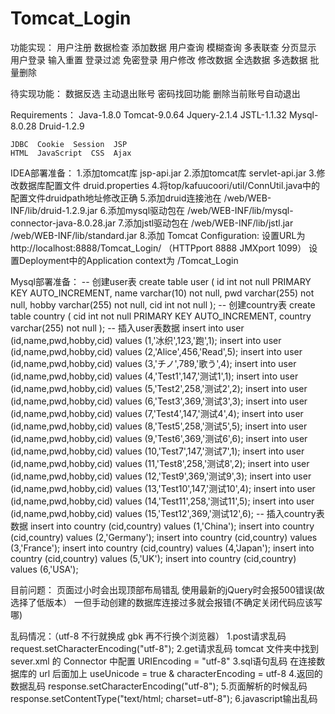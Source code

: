 # Tomcat_Login
功能实现：
    用户注册
        数据检查
        添加数据
    用户查询
        模糊查询
        多表联查
        分页显示
    用户登录
        输入重置
        登录过滤
        免密登录
    用户修改
        修改数据
        全选数据
        多选数据
        批量删除

待实现功能：
    数据反选
    主动退出账号
    密码找回功能
    删除当前账号自动退出

Requirements：
    Java-1.8.0  Tomcat-9.0.64
    Jquery-2.1.4  JSTL-1.1.32
    Mysql-8.0.28  Druid-1.2.9

    JDBC  Cookie  Session  JSP
    HTML  JavaScript  CSS  Ajax

IDEA部署准备：
    1.添加tomcat库 jsp-api.jar
    2.添加tomcat库 servlet-api.jar
    3.修改数据库配置文件 druid.properties
    4.将top/kafuucoori/util/ConnUtil.java中的配置文件druidpath地址修改正确
    5.添加druid连接池在 /web/WEB-INF/lib/druid-1.2.9.jar
    6.添加mysql驱动包在 /web/WEB-INF/lib/mysql-connector-java-8.0.28.jar
    7.添加jstl驱动包在 /web/WEB-INF/lib/jstl.jar /web/WEB-INF/lib/standard.jar
    8.添加 Tomcat Configuration:
        设置URL为 http://localhost:8888/Tomcat_Login/ （HTTPport 8888 JMXport 1099）
        设置Deployment中的Application context为 /Tomcat_Login

Mysql部署准备：
    -- 创建user表
    create table user
    (
    id int not null PRIMARY KEY AUTO_INCREMENT,
    name varchar(10) not null,
    pwd varchar(255) not null,
    hobby varchar(255) not null,
    cid int not null
    );
    -- 创建country表
    create table country
    (
    cid int not null PRIMARY KEY AUTO_INCREMENT,
    country varchar(255) not null
    );
    -- 插入user表数据
    insert into user (id,name,pwd,hobby,cid) values (1,'冰织',123,'跑',1);
    insert into user (id,name,pwd,hobby,cid) values (2,'Alice',456,'Read',5);
    insert into user (id,name,pwd,hobby,cid) values (3,'チノ',789,'歌う',4);
    insert into user (id,name,pwd,hobby,cid) values (4,'Test1',147,'测试1',1);
    insert into user (id,name,pwd,hobby,cid) values (5,'Test2',258,'测试2',2);
    insert into user (id,name,pwd,hobby,cid) values (6,'Test3',369,'测试3',3);
    insert into user (id,name,pwd,hobby,cid) values (7,'Test4',147,'测试4',4);
    insert into user (id,name,pwd,hobby,cid) values (8,'Test5',258,'测试5',5);
    insert into user (id,name,pwd,hobby,cid) values (9,'Test6',369,'测试6',6);
    insert into user (id,name,pwd,hobby,cid) values (10,'Test7',147,'测试7',1);
    insert into user (id,name,pwd,hobby,cid) values (11,'Test8',258,'测试8',2);
    insert into user (id,name,pwd,hobby,cid) values (12,'Test9',369,'测试9',3);
    insert into user (id,name,pwd,hobby,cid) values (13,'Test10',147,'测试10',4);
    insert into user (id,name,pwd,hobby,cid) values (14,'Test11',258,'测试11',5);
    insert into user (id,name,pwd,hobby,cid) values (15,'Test12',369,'测试12',6);
    -- 插入country表数据
    insert into country (cid,country) values (1,'China');
    insert into country (cid,country) values (2,'Germany');
    insert into country (cid,country) values (3,'France');
    insert into country (cid,country) values (4,'Japan');
    insert into country (cid,country) values (5,'UK');
    insert into country (cid,country) values (6,'USA');

目前问题：
    页面过小时会出现顶部布局错乱
    使用最新的jQuery时会报500错误(故选择了低版本）
    一但手动创建的数据库连接过多就会报错(不确定关闭代码应该写哪)

乱码情况：（utf-8 不行就换成 gbk 再不行换个浏览器）
    1.post请求乱码
        request.setCharacterEncoding("utf-8");
    2.get请求乱码
        tomcat 文件夹中找到 sever.xml 的 Connector 中配置 URIEncoding = "utf-8"
    3.sql语句乱码
        在连接数据库的 url 后面加上 useUnicode = true & characterEncoding = utf-8
    4.返回的数据乱码
        response.setCharacterEncoding("utf-8");
    5.页面解析的时候乱码
        response.setContentType("text/html; charset=utf-8");
    6.javascript输出乱码
        <script type="text/javascript" charset="utf-8">
    7.外部javascript输出乱码（在项目的web.xml文件中添加以下代码）
        <jsp-config>
            <jsp-property-group>
                <display-name>HtmlConfiguration</display-name>
                <url-pattern>*.html</url-pattern>
                <page-encoding>UTF-8</page-encoding>
            </jsp-property-group>
            <jsp-property-group>
                <display-name>JspConfiguration</display-name>
                <url-pattern>*.jsp</url-pattern>
                <page-encoding>UTF-8</page-encoding>
            </jsp-property-group>
            <jsp-property-group>
                <display-name>JsConfiguration</display-name>
                <url-pattern>*.js</url-pattern>
                <page-encoding>UTF-8</page-encoding>
            </jsp-property-group>
        </jsp-config>

代码格式：
    jsp中使用java代码：
        <%XXX%>
    jsp中使用java标签代码：jstl
        <c:XXX>
    显示数据：(el表达式)
        ${xxx}
        ${XXXScope.xxx}

servlet处理流程：
    1 设置请求编码格式
    2 设置响应编码格式
    3 接收请求端的参数
    4 进行逻辑代码的处理
    5 返回响应的结果

登录流程：
    1.使用JSP生成页面
    2.客户端先发送请求，得到要登录的界面
    3.用户填写相应的用户数据发送给服务器
    4.服务器接收到请求后进行逻辑处理
    5.服务端将处理后的结果返回给客户端

用户免密登录   （第一次访问的用户， 登录后删除cookie的用户）
    1.用户发送验证cookie信息的请求，编写对应的servlet进行处理
    2.如果包含cookie，直接跳转到成功页面
    3.如果不包含cookie信息直接跳转到登录页面

mvc 设计模式：
    m   model        模型
    v   view         视图
    c   controller   控制器   servlet
        model 还分为三层：
            entity    实体类       编写的是与数据库的表一一对应的java类   prop
            dao       数据库层     负责数据库增删查改的接口 （死）
            service   业务逻辑层   调用和拼接dao层来实现方法 （活）
    调用层级： entity调用于各层
        BaseDao -> ConnUtil -> dao--daoimpl -> service--serviceimpl -> servlet -> jsp
    util 工具类：
        ConnUtil   连接数据库
        BaseDao    基础增删查改功能
    filter 过滤器：
        处理各种乱码问题
        设置访问权限

Session：
    失效时间默认30min 秒为单位 当浏览器关闭时消失
    无最大上限 以键值对储存
    储存在服务器端
    主要功能：通过SessionID保证会话唯一性
Cookie：
    默认关闭浏览器即失效
    最大4KB 4096byte
    储存在客户端

重定向：response.sendRedirect("");
    网址改变
    产生两次请求
    在客户端发生可以重定向到任何网址
    request中存放的变量全部失效，并进入一个新的request作用域
转发：request.getRequestDispatcher("").forward(request, response);
    网址不变
    产生一次请求
    在服务端发生只能转发到本站点的网址
    以前的request中存放的变量不会失效，就会和新的拼接在一起

注意：
    使用文件后缀名匹配时前面不要加 /
    contains是包含,equals是相等(完全一样)
    表单数据使用重定向，否则会出现多次提交现象
    解决重定向不共享数据的问题可以使用cookie

By:
    @KafuuCoori
    kafuucoori@qq.com
    www.kafuucoori.top
